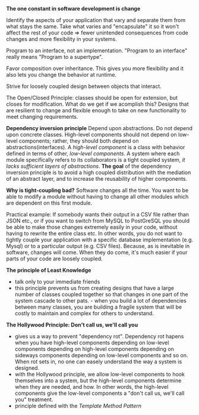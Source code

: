 **The one constant in software development is change**

Identify the aspects of your application that vary and separate them from what stays the same.
Take what varies and "encapsulate" it so it won't affect the rest of your code => fewer unintended consequences from code changes and more flexibility in your systems.

Program to an interface, not an implementation.
"Program to an interface" really means "Program to a supertype".

Favor composition over inheritance. This gives you more flexibility and it also lets you change the behavior at runtime. 

Strive for loosely coupled design between objects that interact.

The Open/Closed Principle: classes should be open for extension, but closes for modification.
What do we get if we acomplish this? Designs that are resilient to change and flexible enough to take on new functionality to meet changing requirements. 

**Dependency inversion principle**
Depend upon abstractions. Do not depend upon concrete classes. 
High-level components should not depend on low-level components; rather, they should both depend on abstractions(interfaces). 
A *high-level component* is a class with behavior defined in terms of other, *low-level components*.
A system where each module specifically refers to its collaborators is a tight coupled system, *it lacks sufficient layers of abstractions*.
**The goal** of the dependency inversion principle is to avoid a high coupled distribution with the mediation of an abstract layer, and to increase the reusability of higher components.

**Why is tight-coupling bad?**
Software changes all the time. You want to be able to modify a module without having to change all other modules which are dependent on this first module. 

Practical example:
If somebody wants their output in a CSV file rather than JSON etc., or if you want to switch from MySQL to PostGreSQL you should be able to make those changes extremely easily in your code, without having to rewrite the entire class etc. In other words, you do not want to tightly couple your application with a specific database implementation (e.g. Mysql) or to a particular output (e.g. CSV files). Because, as is inevitable in software, changes will come. When they do come, it's much easier if your parts of your code are loosely coupled. 

**The principle of Least Knowledge**
- talk only to your immediate friends
- this principle prevents us from creating designs that have a large number of classes coupled together so that changes in one part of the system cascade to other pats. - when you build a lot of dependencies between many classes, you are building a fragile system that will be costly to maintain and complex for others to understand. 

**The Hollywood Principle: Don't call us, we'll call you**
- gives us a way to prevent "dependency rot". Dependency rot hapens when you have high-level components depending on low-level components depending on high-level components depending on sideways components depending on low-level components and so on. When rot sets in, no one can easely understand the way a system is designed. 
- with the Hollywood principle, we allow low-level components to hook themselves into a system, but the high-level components determine when they are needed, and how. In other words, the high-level components give the low-level components a "don't call us, we'll call you" treatment. 
- principle defined with the *Template Method Pattern*
